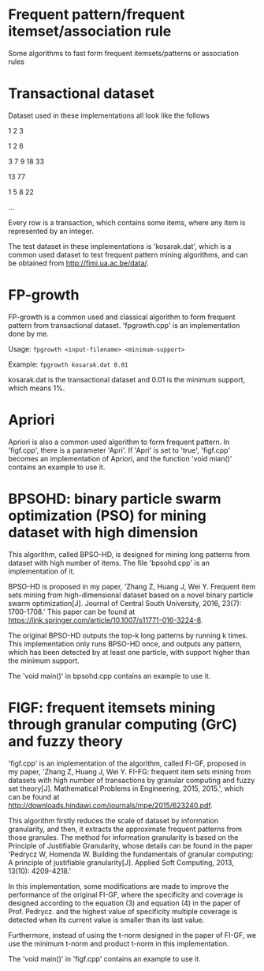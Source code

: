 # Frequent pattern/frequent itemset/association rule
Some algorithms to fast form frequent itemsets/patterns or association rules
# Transactional dataset
Dataset used in these implementations all look like the follows

1 2 3

1 2 6

3 7 9 18 33

13 77

1 5 8 22

...

Every row is a transaction, which contains some items, where any item is represented by an integer.

The test dataset in these implementations is 'kosarak.dat', which is a common used dataset to test frequent pattern mining algorithms, and can be obtained from http://fimi.ua.ac.be/data/.
# FP-growth
FP-growth is a common used and classical algorithm to form frequent pattern from transactional dataset. 'fpgrowth.cpp' is an implementation done by me.

Usage: `fpgrowth <input-filename> <minimum-support>`

Example: `fpgrowth kosarak.dat 0.01`

kosarak.dat is the transactional dataset and 0.01 is the minimum support, which means 1%.
# Apriori
Apriori is also a common used algorithm to form frequent pattern. In 'figf.cpp', there is a parameter 'Apri'. If 'Apri' is set to 'true', 'figf.cpp' becomes an implementation of Apriori, and the function 'void mian()' contains an example to use it.
# BPSOHD: binary particle swarm optimization (PSO) for mining dataset with high dimension
This algorithm, called BPSO-HD, is designed for mining long patterns from dataset with high number of items. The file 'bpsohd.cpp' is an implementation of it.

BPSO-HD is proposed in my paper, 'Zhang Z, Huang J, Wei Y. Frequent item sets mining from high-dimensional dataset based on a novel binary particle swarm optimization[J]. Journal of Central South University, 2016, 23(7): 1700-1708.' This paper can be found at https://link.springer.com/article/10.1007/s11771-016-3224-8.

The original BPSO-HD outputs the top-k long patterns by running k times. This implementation only runs BPSO-HD once, and outputs any pattern, which has been detected by at least one particle, with support higher than the minimum support.

The 'void main()' in bpsohd.cpp contains an example to use it.
# FIGF: frequent itemsets mining through granular computing (GrC) and fuzzy theory
'figf.cpp' is an implementation of the algorithm, called FI-GF, proposed in my paper, 'Zhang Z, Huang J, Wei Y. FI-FG: frequent item sets mining from datasets with high number of transactions by granular computing and fuzzy set theory[J]. Mathematical Problems in Engineering, 2015, 2015.', which can be found at http://downloads.hindawi.com/journals/mpe/2015/623240.pdf.

This algorithm firstly reduces the scale of dataset by information granularity, and then, it extracts the approximate frequent patterns from those granules. The method for information granularity is based on the Principle of Justifiable Granularity, whose details can be found in the paper 'Pedrycz W, Homenda W. Building the fundamentals of granular computing: A principle of justifiable granularity[J]. Applied Soft Computing, 2013, 13(10): 4209-4218.'

In this implementation, some modifications are made to improve the performance of the original FI-GF, where the specificity and coverage is designed according to the equation (3) and equation (4) in the paper of Prof. Pedrycz. and the highest value of specificity multiple coverage is detected when its current value is smaller than its last value.

Furthermore, instead of using the t-norm designed in the paper of FI-GF, we use the minimum t-norm and product t-norm in this implementation.

The 'void main()' in 'figf.cpp' contains an example to use it.
